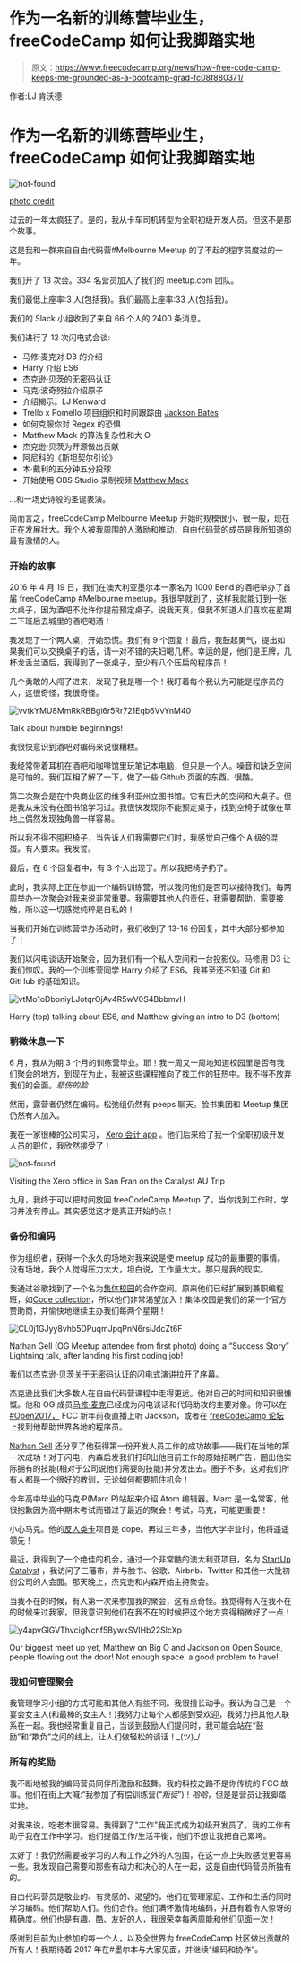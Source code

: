 # 作为一名新的训练营毕业生，freeCodeCamp 如何让我脚踏实地

> 原文：<https://www.freecodecamp.org/news/how-free-code-camp-keeps-me-grounded-as-a-bootcamp-grad-fc08f880371/>

作者:LJ 肯沃德

# 作为一名新的训练营毕业生，freeCodeCamp 如何让我脚踏实地

![not-found](img/dc147b93ecddff64ddf6ee1ebc042ef1.png)

[photo credit](http://www.effectsbay.com/wp-content/uploads/2013/07/Metric_Guitar_Pedalboard_2013_01.jpg)

过去的一年太疯狂了。是的，我从卡车司机转型为全职初级开发人员。但这不是那个故事。

这是我和一群来自自由代码营#Melbourne Meetup 的了不起的程序员度过的一年。

我们开了 13 次会。334 名营员加入了我们的 meetup.com 团队。

我们最低上座率:3 人(包括我)。我们最高上座率:33 人(包括我)。

我们的 Slack 小组收到了来自 66 个人的 2400 条消息。

我们进行了 12 次闪电式会谈:

*   马修·麦克对 D3 的介绍
*   Harry 介绍 ES6
*   杰克逊·贝茨的无密码认证
*   马克·波奇努拉介绍原子
*   介绍揭示。LJ Kenward
*   Trello x Pomello 项目组织和时间跟踪由 [Jackson Bates](https://www.freecodecamp.org/news/how-free-code-camp-keeps-me-grounded-as-a-bootcamp-grad-fc08f880371/undefined)
*   如何克服你对 Regex 的恐惧
*   Matthew Mack 的算法复杂性和大 O
*   杰克逊·贝茨为开源做出贡献
*   阿尼科的《斯坦契尔引论》
*   本·戴利的五分钟五分投球
*   开始使用 OBS Studio 录制视频 [Matthew Mack](https://www.freecodecamp.org/news/how-free-code-camp-keeps-me-grounded-as-a-bootcamp-grad-fc08f880371/undefined)

…和一场史诗般的圣诞表演。

简而言之，freeCodeCamp Melbourne Meetup 开始时规模很小，很一般，现在正在发展壮大。我个人被我周围的人激励和推动，自由代码营的成员是我所知道的最有激情的人。

### 开始的故事

2016 年 4 月 19 日，我们在澳大利亚墨尔本一家名为 1000 Bend 的酒吧举办了首届 freeCodeCamp #Melbourne meetup。我很早就到了，这样我就能订到一张大桌子，因为酒吧不允许你提前预定桌子。说我天真，但我不知道人们喜欢在星期二下班后去城里的酒吧喝酒！

我发现了一个两人桌，开始恐慌。我们有 9 个回复！最后，我鼓起勇气，提出如果我们可以交换桌子的话，请一对不错的夫妇喝几杯。幸运的是，他们是王牌，几杯龙舌兰酒后，我得到了一张桌子，至少有八个压扁的程序员！

几个勇敢的人闯了进来，发现了我是哪一个！我盯着每个我认为可能是程序员的人，这很奇怪，我很奇怪。

![vvtkYMU8MmRkRBBgi6r5Rr721Eqb6VvYnM40](img/2fdb96f1c5ab8354a76dc1336463161c.png)

Talk about humble beginnings!

我很快意识到酒吧对编码来说很糟糕。

我经常带着耳机在酒吧和咖啡馆里玩笔记本电脑，但只是一个人。噪音和缺乏空间是可怕的。我们互相了解了一下，做了一些 Github 页面的东西。很酷。

第二次聚会是在中央商业区的维多利亚州立图书馆。它有巨大的空间和大桌子。但是我从来没有在图书馆学习过。我很快发现你不能预定桌子，找到空椅子就像在草地上偶然发现独角兽一样容易。

所以我不得不囤积椅子，当告诉人们我需要它们时，我感觉自己像个 A 级的混蛋。有人要来。我发誓。

最后，在 6 个回复者中，有 3 个人出现了。所以我把椅子扔了。

此时，我实际上正在参加一个编码训练营，所以我问他们是否可以接待我们。每两周举办一次聚会对我来说非常重要。我需要其他人的责任，我需要帮助，需要接触，所以这一切感觉纯粹是自私的！

当我们开始在训练营举办活动时，我们收到了 13-16 份回复，其中大部分都参加了！

我们以闪电谈话开始聚会，因为我们有一个私人空间和一台投影仪。马修用 D3 让我们惊叹。我的一个训练营同学 Harry 介绍了 ES6。我甚至还不知道 Git 和 GitHub 的基础知识。

![vtMo1oDboniyLJotqrOjAv4R5wV0S4BbbmvH](img/4113a300b193f4b68bc45ae52f6436c7.png)

Harry (top) talking about ES6, and Matthew giving an intro to D3 (bottom)

### 稍微休息一下

6 月，我从为期 3 个月的训练营毕业。耶！我一周又一周地知道校园里是否有我们聚会的地方，到现在为止，我被这些课程推向了找工作的狂热中。我不得不放弃我们的会面。*悲伤的脸*

然而，露营者仍然在编码。松弛组仍然有 peeps 聊天。脸书集团和 Meetup 集团仍然有人加入。

我在一家很棒的公司实习， [Xero 会计 app](https://www.freecodecamp.org/news/how-free-code-camp-keeps-me-grounded-as-a-bootcamp-grad-fc08f880371/undefined) 。他们后来给了我一个全职初级开发人员的职位，我欣然接受了！

![not-found](img/dc147b93ecddff64ddf6ee1ebc042ef1.png)

Visiting the Xero office in San Fran on the Catalyst AU Trip

九月，我终于可以把时间放回 freeCodeCamp Meetup 了。当你找到工作时，学习并没有停止。其实感觉这才是真正开始的点！

### 备份和编码

作为组织者，获得一个永久的场地对我来说是使 meetup 成功的最重要的事情。没有场地，我个人觉得压力太大，坦白说，工作量太大。那只是我的现实。

我通过谷歌找到了一个名为[集体校园](http://www.collectivecamp.us/)的合作空间。原来他们已经扩展到兼职编程班，如[Code collection](http://codecollective.xyz/)，所以他们非常渴望加入！集体校园是我们的第一个官方赞助商，并愉快地继续主办我们每两个星期！

![CL0j1GJyy8vhb5DPuqmJpqPnN6rsiJdcZt6F](img/d987cf48ba3acf18f99ade4a2ac6968d.png)

Nathan Gell (OG Meetup attendee from first photo) doing a “Success Story” Lightning talk, after landing his first coding job!

我们以杰克逊·贝茨关于无密码认证的闪电式演讲拉开了序幕。

杰克逊比我们大多数人在自由代码营课程中走得更远。他对自己的时间和知识很慷慨。他和 OG 成员[马修·麦克](https://twitter.com/matthras)已经成为闪电谈话和代码助攻的主要对象。你可以在 [#Open2017，](https://medium.freecodecamp.com/announcing-open2017-the-online-new-years-eve-event-for-developers-cf7bf57e6ac9) FCC 新年前夜直播上听 Jackson，或者在 [freeCodeCamp 论坛](https://forum.freecodecamp.com/)上找到他帮助世界各地的程序员。

[Nathan Gell](https://twitter.com/nathan_gell) 还分享了他获得第一份开发人员工作的成功故事——我们在当地的第一次成功！对于闪电，内森启发我们打印出他目前工作的原始招聘广告，圈出他实际拥有的技能(相对于公司说他们需要的技能)并分发出去。圈子不多。这对我们所有人都是一个很好的教训，无论如何都要抓住机会！

今年高中毕业的马克·P(Marc P)站起来介绍 Atom 编辑器。Marc 是一名常客，他很抱歉因为高中期末考试而错过了最近的聚会！考试，马克，可能更重要！

小心马克。他的[反人类卡](http://cardsagainstmac.herokuapp.com/)项目是 dope。再过三年多，当他大学毕业时，他将遥遥领先！

最近，我得到了一个绝佳的机会，通过一个非常酷的澳大利亚项目，名为 [StartUp Catalyst](http://startupcatalyst.com.au) ，我访问了三藩市，并与脸书、谷歌、Airbnb、Twitter 和其他一大批初创公司的人会面。那天晚上，杰克逊和内森开始主持聚会。

当我不在的时候，有人第一次来参加我的聚会，这有点奇怪。我觉得有人在我不在的时候来过我家，但我意识到他们在我不在的时候把这个地方变得稍微好了一点！

![y4apvGlGVThvcigNcnf5BywxSVlHb22SlcXp](img/6133747538a26807817731ba3fad94a7.png)

Our biggest meet up yet, Matthew on Big O and Jackson on Open Source, people flowing out the door! Not enough space, a good problem to have!

### 我如何管理聚会

我管理学习小组的方式可能和其他人有些不同。我很擅长动手。我认为自己是一个宴会女主人(和最棒的女主人！)我努力让每个人都感到受欢迎，我努力把其他人联系在一起。我也经常重复自己，当谈到鼓励人们提问时，我可能会站在“鼓励”和“欺负”之间的线上，让人们做轻松的谈话！\_(ツ)_/

### 所有的奖励

我不断地被我的编码营员同伴所激励和鼓舞。我的科技之路不是你传统的 FCC 故事。他们在街上大喊:“我参加了有偿训练营(“*叛徒*”)！*哈哈*，但是是营员让我脚踏实地。

对我来说，吃老本很容易。我得到了"工作"我正式成为初级开发员了。我的工作有助于我在工作中学习。他们提倡工作/生活平衡，他们不想让我把自己累垮。

太好了！我仍然需要被学习的人和工作之外的人包围，在这一点上失败感觉更容易一些。我发现自己需要和那些有动力和决心的人在一起，这是自由代码营员所独有的。

自由代码营员是敬业的、有灵感的、渴望的，他们在管理家庭、工作和生活的同时学习编码。他们帮助人们。他们合作。他们满怀激情地编码，并且有着令人惊讶的精确度。他们也是有趣、酷、友好的人，我很荣幸每两周能和他们见面一次！

感谢到目前为止参加的每一个人，以及全世界为 freeCodeCamp 社区做出贡献的所有人！我期待着 2017 年在#墨尔本与大家见面，并继续“编码和协作”。